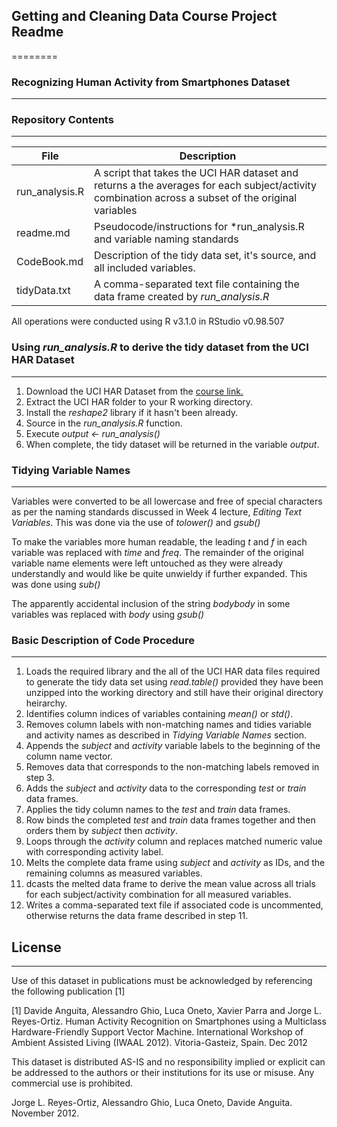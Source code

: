 ## Getting and Cleaning Data Course Project Readme
========
### Recognizing Human Activity from Smartphones Dataset 
----
### Repository Contents
----

File | Description
----|----
run_analysis.R | A script that takes the UCI HAR dataset and returns a the averages for each subject/activity combination across a subset of the original variables
readme.md | Pseudocode/instructions for *run_analysis.R and variable naming standards
CodeBook.md | Description of the tidy data set, it's source, and all included variables.
tidyData.txt | A comma-separated text file containing the data frame created by *run_analysis.R*

All operations were conducted using R v3.1.0 in RStudio v0.98.507

### Using *run_analysis.R* to derive the tidy dataset from the UCI HAR Dataset
----
1. Download the UCI HAR Dataset from the [course link.][id]
2. Extract the UCI HAR folder to your R working directory.
3. Install the *reshape2* library if it hasn't been already.
4. Source in the *run_analysis.R* function.
5. Execute *output <- run_analysis()*
6. When complete, the tidy dataset will be returned in the variable *output*.



### Tidying Variable Names
____
Variables were converted to be all lowercase and free of special characters as per the naming standards discussed in Week 4 lecture, *Editing Text Variables*. This was done via the use of *tolower()* and *gsub()*

To make the variables more human readable, the leading *t* and *f* in each variable was replaced with *time* and *freq*. The remainder of the original variable name elements were left untouched as they were already understandly and would like be quite unwieldy if further expanded. This was done using *sub()*

The apparently accidental inclusion of the string *bodybody* in some variables was replaced with *body* using *gsub()*

### Basic Description of Code Procedure
____
1. Loads the required library and the all of the UCI HAR data files required to generate the tidy data set using *read.table()* provided they have been unzipped into the working directory and still have their original directory heirarchy.
2. Identifies column indices of variables containing *mean()* or *std()*.
3. Removes column labels with non-matching names and tidies variable and activity names as described in *Tidying Variable Names* section.
4. Appends the *subject* and *activity* variable labels to the beginning of the column name vector.
5. Removes data that corresponds to the non-matching labels removed in step 3.
6. Adds the *subject* and *activity* data to the corresponding *test* or *train* data frames.
7. Applies the tidy column names to the *test* and *train* data frames.
8. Row binds the completed *test* and *train* data frames together and then orders them by *subject* then *activity*.
9. Loops through the *activity* column and replaces matched numeric value with corresponding activity label.
10. Melts the complete data frame using *subject* and *activity* as IDs, and the remaining columns as measured variables.
11. dcasts the melted data frame to derive the mean value across all trials for each subject/activity combination for all measured variables.
12. Writes a comma-separated text file if associated code is uncommented, otherwise returns the data frame described in step 11.

## License
----
Use of this dataset in publications must be acknowledged by referencing the following publication [1] 

[1] Davide Anguita, Alessandro Ghio, Luca Oneto, Xavier Parra and Jorge L. Reyes-Ortiz. Human Activity Recognition on Smartphones using a Multiclass Hardware-Friendly Support Vector Machine. International Workshop of Ambient Assisted Living (IWAAL 2012). Vitoria-Gasteiz, Spain. Dec 2012

This dataset is distributed AS-IS and no responsibility implied or explicit can be addressed to the authors or their institutions for its use or misuse. Any commercial use is prohibited.

Jorge L. Reyes-Ortiz, Alessandro Ghio, Luca Oneto, Davide Anguita. November 2012.

[id]:http://archive.ics.uci.edu/ml/datasets/Human+Activity+Recognition+Using+Smartphones

[id]: https://d396qusza40orc.cloudfront.net/getdata%2Fprojectfiles%2FUCI%20HAR%20Dataset.zip 
